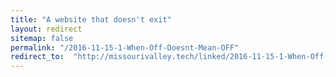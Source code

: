 ```yaml
---
title: "A website that doesn't exit"
layout: redirect
sitemap: false
permalink: "/2016-11-15-1-When-Off-Doesnt-Mean-OFF"
redirect_to:  "http://missourivalley.tech/linked/2016-11-15-1-When-Off-Doesnt-Mean-OFF"
---
```

